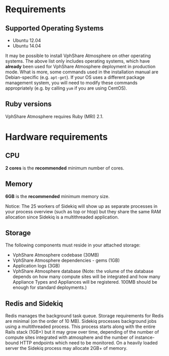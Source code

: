 # Requirements

## Supported Operating Systems

- Ubuntu 12.04
- Ubuntu 14.04

It may be possible to install VphShare Atmosphere on other operating systems. The above list only includes
operating systems, which have **already** been used for VphShare Atmosphere deployment in production mode. What is more,
some commands used in the installation manual are Debian-specific (e.g. `apt-get`). If your OS uses a different
package management system, you will need to modify these commands appropriately (e.g. by calling `yum` if you are using CentOS).

## Ruby versions

VphShare Atmosphere requires Ruby (MRI) 2.1.

# Hardware requirements

## CPU

**2 cores** is the **recommended** minimum number of cores.

## Memory

**6GB** is the **recommended** minimum memory size.

Notice: The 25 workers of Sidekiq will show up as separate processes in your process overview (such as top or htop) but they share the same RAM allocation since Sidekiq is a multithreaded application.

## Storage

The following components must reside in your attached storage:

- VphShare Atmosphere codebase (30MB)
- VphShare Atmosphere dependencies - gems (1GB)
- Application logs (3GB)
- VphShare Atmosphere database (Note: the volume of the database depends on how many compute sites
will be integrated and how many Appliance Types and Appliances will be
registered. 100MB should be enough for standard deployments.)

## Redis and Sidekiq

Redis manages the background task queue. Storage requirements for Redis are minimal (on the order of 10 MB).
Sidekiq processes background jobs using a multithreaded process. This process starts along with the entire Rails stack (1GB+) but it may grow over time,
depending of the number of compute sites integrated with atmosphere and the number of instance-bound HTTP endpoints which
need to be monitored. On a heavily loaded server the Sidekiq process may allocate 2GB+ of memory.